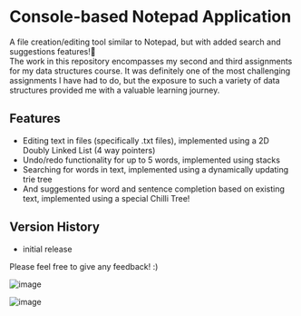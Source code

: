 # Console-based Notepad Application

A file creation/editing tool similar to Notepad, but with added search and suggestions features!📝<br>
The work in this repository encompasses my second and third assignments for my data structures course. It was definitely one of the most challenging assignments I have had to do, but the exposure to such a variety of data structures provided me with a valuable learning journey.

## Features
* Editing text in files (specifically .txt files), implemented using a 2D Doubly Linked List (4 way pointers)
* Undo/redo functionality for up to 5 words, implemented using stacks
* Searching for words in text, implemented using a dynamically updating trie tree
* And suggestions for word and sentence completion based on existing text, implemented using a special Chilli Tree!

## Version History
* initial release

Please feel free to give any feedback! :)

![image](https://github.com/user-attachments/assets/1c44308a-1a33-46e5-90d0-0b438bde8cd7)

![image](https://github.com/user-attachments/assets/06f7866b-de24-4bca-8a20-fd33c6a49478)

